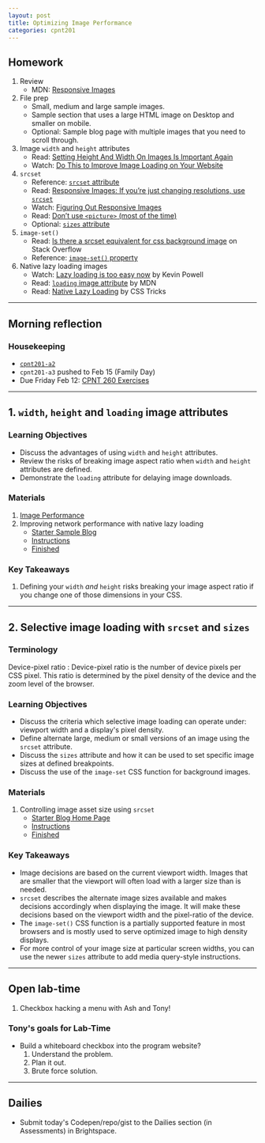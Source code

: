 ```yaml
---
layout: post
title: Optimizing Image Performance 
categories: cpnt201
---
```


## Homework
1. Review
    - MDN: [Responsive Images](https://developer.mozilla.org/en-US/docs/Learn/HTML/Multimedia_and_embedding/Responsive_images)
2. File prep
    - Small, medium and large sample images.
    - Sample section that uses a large HTML image on Desktop and smaller on mobile.
    - Optional: Sample blog page with multiple images that you need to scroll through.
3. Image `width` and `height` attributes
    - Read: [Setting Height And Width On Images Is Important Again](https://www.smashingmagazine.com/2020/03/setting-height-width-images-important-again/)
    - Watch: [Do This to Improve Image Loading on Your Website](https://youtu.be/4-d_SoCHeWE)
4. `srcset`
    - Reference: [`srcset` attribute](https://developer.mozilla.org/en-US/docs/Web/HTML/Element/img#attr-srcset)
    - Read: [Responsive Images: If you’re just changing resolutions, use `srcset`](https://css-tricks.com/responsive-images-youre-just-changing-resolutions-use-srcset/)
    - Watch: [Figuring Out Responsive Images](https://css-tricks.com/video-screencasts/133-figuring-responsive-images/)
    - Read: [Don’t use `<picture>` (most of the time)](https://cloudfour.com/thinks/dont-use-picture-most-of-the-time/)
    - Optional: [`sizes` attribute](https://developer.mozilla.org/en-US/docs/Web/HTML/Element/img#attr-sizes)
5. `image-set()`
    - Read: [Is there a srcset equivalent for css background image](https://stackoverflow.com/questions/26801745/is-there-a-srcset-equivalent-for-css-background-image) on Stack Overflow
    - Reference: [`image-set()` property](https://developer.mozilla.org/en-US/docs/Web/CSS/image-set())
6. Native lazy loading images
    - Watch: [Lazy loading is too easy now](https://youtu.be/AActXSWxsRo) by Kevin Powell
    - Read: [`loading` image attribute](https://developer.mozilla.org/en-US/docs/Web/Performance/Lazy_loading#Images_and_iframes) by MDN
    - Read: [Native Lazy Loading](https://css-tricks.com/native-lazy-loading/) by CSS Tricks

---

## Morning reflection
### Housekeeping
- [`cpnt201-a2`](https://github.com/sait-wbdv/assessments/tree/master/cpnt201/assignment-2)
- `cpnt201-a3` pushed to Feb 15 (Family Day)
- Due Friday Feb 12: [CPNT 260 Exercises](https://github.com/sait-wbdv/assessments/tree/master/cpnt262/exercises)

---

## 1. `width`, `height` and `loading` image attributes
### Learning Objectives 
- Discuss the advantages of using `width` and `height` attributes.
- Review the risks of breaking image aspect ratio when `width` and `height` attributes are defined.
- Demonstrate the `loading` attribute for delaying image downloads.

### Materials
1. [Image Performance](https://github.com/sait-wbdv/sample-code/tree/master/frontend/image-performance)
2. Improving network performance with native lazy loading
    - [Starter Sample Blog](/sample-code/frontend/image-performance/starter)
    - [Instructions](/sample-code/frontend/image-performance/#manage-network-resources-with-native-lazy-loading)
    - [Finished](/sample-code/frontend/image-performance/lazy-loading)

### Key Takeaways
1. Defining your `width` _and_ `height` risks breaking your image aspect ratio if you change one of those dimensions in your CSS.

---

## 2. Selective image loading with `srcset` and `sizes`
### Terminology
Device-pixel ratio
: Device-pixel ratio is the number of device pixels per CSS pixel. This ratio is determined by the pixel density of the device and the zoom level of the browser.

### Learning Objectives
- Discuss the criteria which selective image loading can operate under: viewport width and a display's pixel density.
- Define alternate large, medium or small versions of an image using the `srcset` attribute.
- Discuss the `sizes` attribute and how it can be used to set specific image sizes at defined breakpoints.
- Discuss the use of the `image-set` CSS function for background images.

### Materials
1. Controlling image asset size using `srcset`
    - [Starter Blog Home Page](/sample-code/frontend/image-performance/starter)
    - [Instructions](/sample-code/frontend/image-performance/#define-minimally-responsive-images)
    - [Finished](/sample-code/frontend/image-performance/srcset)

### Key Takeaways
- Image decisions are based on the current viewport width. Images that are smaller that the viewport will often load with a larger size than is needed. 
- `srcset` describes the alternate image sizes available and makes decisions accordingly when displaying the image. It will make these decisions based on the viewport width and the pixel-ratio of the device. 
- The `image-set()` CSS function is a partially supported feature in most browsers and is mostly used to serve optimized image to high density displays. 
- For more control of your image size at particular screen widths, you can use the newer `sizes` attribute to add media query-style instructions.

---

## Open lab-time
1. Checkbox hacking a menu with Ash and Tony!

### Tony's goals for Lab-Time
- Build a whiteboard checkbox into the program website?
    1. Understand the problem.
    2. Plan it out.
    3. Brute force solution.

---

## Dailies
- Submit today's Codepen/repo/gist to the Dailies section (in Assessments) in Brightspace.